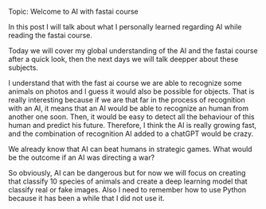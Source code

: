 
Topic: Welcome to AI with fastai course

In this post I will talk about what I personally learned regarding AI while reading the fastai course.

Today we will cover my global understanding of the AI and the fastai course after a quick look, then the next days we will talk deepper about these subjects.

I understand that with the fast ai course we are able to recognize some animals on photos and I guess it would also be possible for objects. 
That is really interesting because if we are that far in the process of recognition with an AI, it means that an AI would be able to recognize an human from another one soon. Then, it would be easy to detect all the behaviour of this human and predict his future.
Therefore, I think the AI is really growing fast, and the combination of recognition AI added to a chatGPT would be crazy.

We already know that AI can beat humans in strategic games. What would be the outcome if an AI was directing a war?

So obviously, AI can be dangerous but for now we will focus on creating that classify 10 species of animals and create a deep learning model that classify real or fake images.
Also I need to remember how to use Python because it has been a while that I did not use it.
